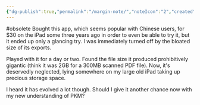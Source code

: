 ```yaml
---
{"dg-publish":true,"permalink":"/margin-note/","noteIcon":"2","created":"","updated":""}
---
```


#obsolete 
Bought this app, which seems popular with Chinese users, for $30 on the iPad some three years ago in order to even be able to try it, but it ended up only a glancing try. I was immediately turned off by the bloated size of its exports.

Played with it for a day or two. Found the file size it produced prohibitively gigantic (think it was 2GB for a 300MB scanned PDF file). Now, it's deservedly neglected, lying somewhere on my large old iPad taking up precious storage space. 

I heard it has evolved a lot though. Should I give it another chance now with my new understanding of PKM?